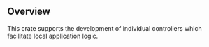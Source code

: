 ## Overview

This crate supports the development of individual controllers which facilitate local application logic.